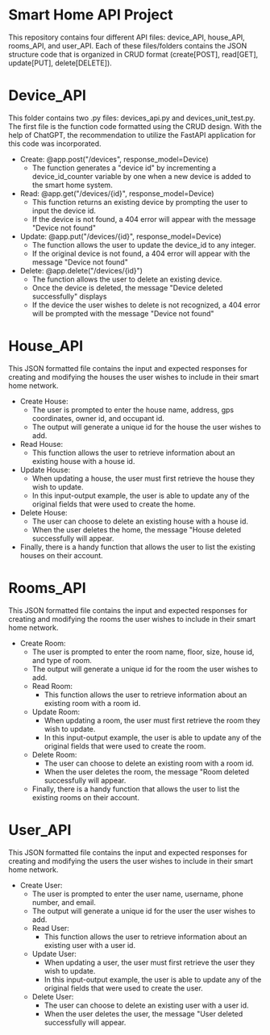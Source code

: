 # Smart Home API Project

This repository contains four different API files: device_API, house_API, rooms_API, and user_API. Each of these files/folders contains the JSON structure code that is organized in CRUD format (create[POST], read[GET], update[PUT], delete[DELETE]).

# Device_API

This folder contains two .py files: devices_api.py and devices_unit_test.py. The first file is the function code formatted using the CRUD design. With the help of ChatGPT, the recommendation to utilize the FastAPI application for this code was incorporated.

  - Create: @app.post("/devices", response_model=Device)
      - The function generates a "device id" by incrementing a device_id_counter variable by one when a new device is added to the smart home system.
  - Read: @app.get("/devices/{id}", response_model=Device)
      - This function returns an existing device by prompting the user to input the device id.
      - If the device is not found, a 404 error will appear with the message "Device not found"
  - Update: @app.put("/devices/{id}", response_model=Device)
    - The function allows the user to update the device_id to any integer.
    - If the original device is not found, a 404 error will appear with the message "Device not found"
  - Delete: @app.delete("/devices/{id}")
    - The function allows the user to delete an existing device.
    - Once the device is deleted, the message "Device deleted successfully" displays
    - If the device the user wishes to delete is not recognized, a 404 error will be prompted with the message "Device not found"
   
# House_API

This JSON formatted file contains the input and expected responses for creating and modifying the houses the user wishes to include in their smart home network.

  - Create House:
    - The user is prompted to enter the house name, address, gps coordinates, owner id, and occupant id.
    - The output will generate a unique id for the house the user wishes to add.
  - Read House:
    - This function allows the user to retrieve information about an existing house with a house id.
  - Update House:
    - When updating a house, the user must first retrieve the house they wish to update.
    - In this input-output example, the user is able to update any of the original fields that were used to create the home.
  - Delete House:
    - The user can choose to delete an existing house with a house id.
    - When the user deletes the home, the message "House deleted successfully will appear.
  - Finally, there is a handy function that allows the user to list the existing houses on their account.

# Rooms_API

This JSON formatted file contains the input and expected responses for creating and modifying the rooms the user wishes to include in their smart home network.

  - Create Room:
      - The user is prompted to enter the room name, floor, size, house id, and type of room.
      - The output will generate a unique id for the room the user wishes to add.
    - Read Room:
      - This function allows the user to retrieve information about an existing room with a room id.
    - Update Room:
      - When updating a room, the user must first retrieve the room they wish to update.
      - In this input-output example, the user is able to update any of the original fields that were used to create the room.
    - Delete Room:
      - The user can choose to delete an existing room with a room id.
      - When the user deletes the room, the message "Room deleted successfully will appear.
    - Finally, there is a handy function that allows the user to list the existing rooms on their account.

# User_API

This JSON formatted file contains the input and expected responses for creating and modifying the users the user wishes to include in their smart home network.

  - Create User:
      - The user is prompted to enter the user name, username, phone number, and email.
      - The output will generate a unique id for the user the user wishes to add.
    - Read User:
      - This function allows the user to retrieve information about an existing user with a user id.
    - Update User:
      - When updating a user, the user must first retrieve the user they wish to update.
      - In this input-output example, the user is able to update any of the original fields that were used to create the user.
    - Delete User:
      - The user can choose to delete an existing user with a user id.
      - When the user deletes the user, the message "User deleted successfully will appear.


